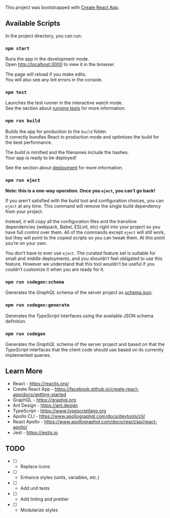 This project was bootstrapped with [Create React App](https://github.com/facebook/create-react-app).

## Available Scripts

In the project directory, you can run:

### `npm start`

Runs the app in the development mode.<br />
Open [http://localhost:3000](http://localhost:3000) to view it in the browser.

The page will reload if you make edits.<br />
You will also see any lint errors in the console.

### `npm test`

Launches the test runner in the interactive watch mode.<br />
See the section about [running tests](https://facebook.github.io/create-react-app/docs/running-tests) for more information.

### `npm run build`

Builds the app for production to the `build` folder.<br />
It correctly bundles React in production mode and optimizes the build for the best performance.

The build is minified and the filenames include the hashes.<br />
Your app is ready to be deployed!

See the section about [deployment](https://facebook.github.io/create-react-app/docs/deployment) for more information.

### `npm run eject`

**Note: this is a one-way operation. Once you `eject`, you can’t go back!**

If you aren’t satisfied with the build tool and configuration choices, you can `eject` at any time. This command will remove the single build dependency from your project.

Instead, it will copy all the configuration files and the transitive dependencies (webpack, Babel, ESLint, etc) right into your project so you have full control over them. All of the commands except `eject` will still work, but they will point to the copied scripts so you can tweak them. At this point you’re on your own.

You don’t have to ever use `eject`. The curated feature set is suitable for small and middle deployments, and you shouldn’t feel obligated to use this feature. However we understand that this tool wouldn’t be useful if you couldn’t customize it when you are ready for it.

### `npm run codegen:schema`

Generates the _GraphQL_ schema of the server project as [schema.json](schema.json).

### `npm run codegen:generate`

Generates the _TypeScript_ interfaces using the available JSON schema definition.

### `npm run codegen`

Generates the _GraphQL_ schema of the server project and based on that the _TypeScript_ interfaces that the client code should use based on its currently implemented queries.

## Learn More

-   React - https://reactjs.org/
-   Create React App - https://facebook.github.io/create-react-app/docs/getting-started
-   GraphQL - https://graphql.org
-   Ant Design - https://ant.design
-   TypeScript - https://www.typescriptlang.org
-   Apollo CLI - https://www.apollographql.com/docs/devtools/cli/
-   React Apollo - https://www.apollographql.com/docs/react/api/react-apollo/
-   Jest - https://jestjs.io

## TODO

-   [ ] -   Replace icons
-   [ ] -   Enhance styles (units, variables, etc.)
-   [ ] -   Add unit tests
-   [ ] -   Add linting and prettier
-   [ ] -   Modularize styles

